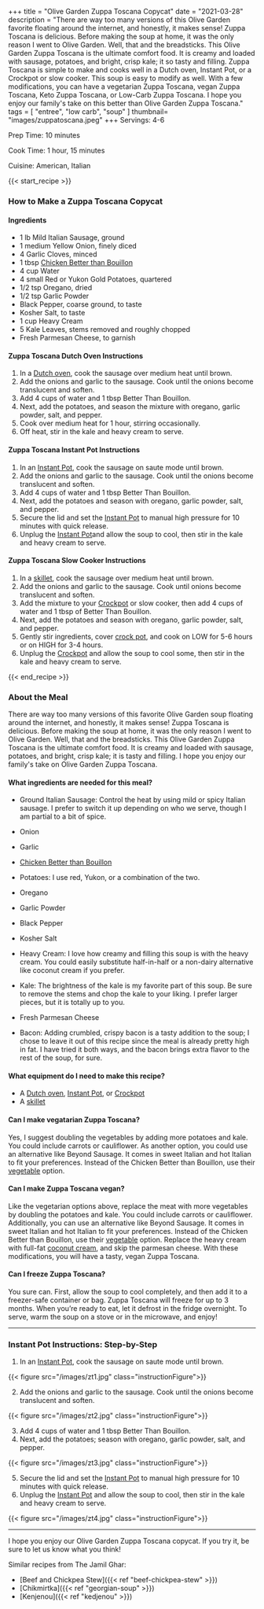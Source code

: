 +++
title = "Olive Garden Zuppa Toscana Copycat"
date = "2021-03-28"
description = "There are way too many versions of this Olive Garden favorite floating around the internet, and honestly, it makes sense! Zuppa Toscana is delicious. Before making the soup at home, it was the only reason I went to Olive Garden. Well, that and the breadsticks. This Olive Garden Zuppa Toscana is the ultimate comfort food. It is creamy and loaded with sausage, potatoes, and bright, crisp kale; it so tasty and filling. Zuppa Toscana is simple to make and cooks well in a Dutch oven, Instant Pot, or a Crockpot or slow cooker. This soup is easy to modify as well. With a few modifications, you can have a vegetarian Zuppa Toscana, vegan Zuppa Toscana, Keto Zuppa Toscana, or Low-Carb Zuppa Toscana. I hope you enjoy our family's take on this better than Olive Garden Zuppa Toscana."
tags = [
    "entree",
    "low carb",
    "soup"
]
thumbnail= "images/zuppatoscana.jpeg"
+++
Servings: 4-6 <!--more-->

Prep Time: 10 minutes 

Cook Time: 1 hour, 15 minutes

Cuisine: American, Italian

{{< start_recipe >}}

### How to Make a Zuppa Toscana Copycat

#### Ingredients  

* 1 lb Mild Italian Sausage, ground 
* 1 medium Yellow Onion, finely diced 
* 4 Garlic Cloves, minced 
* 1 tbsp [Chicken Better than Bouillon](https://amzn.to/38081yU)
* 4 cup Water
* 4 small Red or Yukon Gold Potatoes, quartered 
* 1/2 tsp Oregano, dried
* 1/2 tsp Garlic Powder
* Black Pepper, coarse ground, to taste
* Kosher Salt, to taste
* 1 cup Heavy Cream 
* 5 Kale Leaves, stems removed and roughly chopped 
* Fresh Parmesan Cheese, to garnish 

#### Zuppa Toscana Dutch Oven Instructions

1. In a [Dutch oven](https://amzn.to/3sFYTY1), cook the sausage over medium heat until brown. 
2. Add the onions and garlic to the sausage. Cook until the onions become translucent and soften. 
3. Add 4 cups of water and 1 tbsp Better Than Bouillon. 
4. Next, add the potatoes, and season the mixture with oregano, garlic powder, salt, and pepper. 
5. Cook over medium heat for 1 hour, stirring occasionally.  
6. Off heat, stir in the kale and heavy cream to serve.

#### Zuppa Toscana Instant Pot Instructions 

1. In an [Instant Pot](https://amzn.to/3w5GDtJ), cook the sausage on saute mode until brown. 
2. Add the onions and garlic to the sausage. Cook until the onions become translucent and soften. 
3. Add 4 cups of water and 1 tbsp Better Than Bouillon. 
4. Next, add the potatoes and season with oregano, garlic powder, salt, and pepper. 
5. Secure the lid and set the [Instant Pot](https://amzn.to/3w5GDtJ) to manual high pressure for 10 minutes with quick release.  
6. Unplug the [Instant Pot](https://amzn.to/3w5GDtJ)and allow the soup to cool, then stir in the kale and heavy cream to serve. 

#### Zuppa Toscana Slow Cooker Instructions 

1. In a [skillet](https://amzn.to/3xyWEtj), cook the sausage over medium heat until brown. 
2. Add the onions and garlic to the sausage. Cook until onions become translucent and soften. 
3. Add the mixture to your [Crockpot](https://amzn.to/3zIa7hR) or slow cooker, then add 4 cups of water and 1 tbsp of Better Than Bouillon. 
4. Next, add the potatoes and season with oregano, garlic powder, salt, and pepper. 
5. Gently stir ingredients, cover [crock pot](https://amzn.to/3zIa7hR), and cook on LOW for 5-6 hours or on HIGH for 3-4 hours.  
6. Unplug the [Crockpot](https://amzn.to/3zIa7hR) and allow the soup to cool some, then stir in the kale and heavy cream to serve. 

{{< end_recipe >}}

### About the Meal 

There are way too many versions of this favorite Olive Garden soup floating around the internet, and honestly, it makes sense! Zuppa Toscana is delicious. Before making the soup at home, it was the only reason I went to Olive Garden. Well, that and the breadsticks. This Olive Garden Zuppa Toscana is the ultimate comfort food. It is creamy and loaded with sausage, potatoes, and bright, crisp kale; it is tasty and filling. I hope you enjoy our family's take on Olive Garden Zuppa Toscana.

#### What ingredients are needed for this meal?

* Ground Italian Sausage: Control the heat by using mild or spicy Italian sausage. I prefer to switch it up depending on who we serve, though I am partial to a bit of spice.

* Onion

* Garlic 

* [Chicken Better than Bouillon](https://amzn.to/38081yU)

* Potatoes: I use red, Yukon, or a combination of the two.

* Oregano

* Garlic Powder

* Black Pepper

* Kosher Salt

* Heavy Cream: I love how creamy and filling this soup is with the heavy cream. You could easily substitute half-in-half or a non-dairy alternative like coconut cream if you prefer.   

* Kale: The brightness of the kale is my favorite part of this soup. Be sure to remove the stems and chop the kale to your liking. I prefer larger pieces, but it is totally up to you. 

* Fresh Parmesan Cheese

* Bacon: Adding crumbled, crispy bacon is a tasty addition to the soup; I chose to leave it out of this recipe since the meal is already pretty high in fat. I have tried it both ways, and the bacon brings extra flavor to the rest of the soup, for sure. 

#### What equipment do I need to make this recipe? 

* A [Dutch oven](https://amzn.to/3sFYTY1), [Instant Pot](https://amzn.to/3w5GDtJ), or [Crockpot](https://amzn.to/3zIa7hR) 
* A [skillet](https://amzn.to/3xyWEtj)

#### Can I make vegatarian Zuppa Toscana? 

Yes, I suggest doubling the vegetables by adding more potatoes and kale. You could include carrots or cauliflower. As another option, you could use an alternative like Beyond Sausage. It comes in sweet Italian and hot Italian to fit your preferences. Instead of the Chicken Better than Bouillon, use their [vegetable](https://amzn.to/3kK88Fi) option. 

#### Can I make Zuppa Toscana vegan? 

Like the vegetarian options above, replace the meat with more vegetables by doubling the potatoes and kale. You could include carrots or cauliflower. Additionally, you can use an alternative like Beyond Sausage. It comes in sweet Italian and hot Italian to fit your preferences. Instead of the Chicken Better than Bouillon, use their [vegetable](https://amzn.to/3kK88Fi) option. Replace the heavy cream with full-fat [coconut cream](https://amzn.to/3ufLoA8), and skip the parmesan cheese. With these modifications, you will have a tasty, vegan Zuppa Toscana. 

#### Can I freeze Zuppa Toscana? 

You sure can. First, allow the soup to cool completely, and then add it to a freezer-safe container or bag. Zuppa Toscana will freeze for up to 3 months. When you’re ready to eat, let it defrost in the fridge overnight. To serve, warm the soup on a stove or in the microwave, and enjoy!

---- 

### Instant Pot Instructions: Step-by-Step 

1. In an [Instant Pot](https://amzn.to/3w5GDtJ), cook the sausage on saute mode until brown. 

{{< figure src="/images/zt1.jpg" class="instructionFigure">}}

2. Add the onions and garlic to the sausage. Cook until the onions become translucent and soften. 

{{< figure src="/images/zt2.jpg" class="instructionFigure">}}

3. Add 4 cups of water and 1 tbsp Better Than Bouillon. 
4. Next, add the potatoes; season with oregano, garlic powder, salt, and pepper. 

{{< figure src="/images/zt3.jpg" class="instructionFigure">}}

5. Secure the lid and set the [Instant Pot](https://amzn.to/3w5GDtJ) to manual high pressure for 10 minutes with quick release.  
6. Unplug the [Instant Pot](https://amzn.to/3w5GDtJ) and allow the soup to cool, then stir in the kale and heavy cream to serve. 

{{< figure src="/images/zt4.jpg" class="instructionFigure">}}

---- 

I hope you enjoy our Olive Garden Zuppa Toscana copycat. If you try it, be sure to let us know what you think! 

Similar recipes from The Jamil Ghar:

* [Beef and Chickpea Stew]({{< ref "beef-chickpea-stew" >}})
* [Chikmirtka]({{< ref "georgian-soup" >}})
* [Kenjenou]({{< ref "kedjenou" >}})
